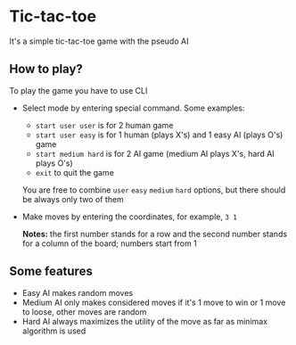 # Tic-tac-toe
It's a simple tic-tac-toe game with the pseudo AI
## How to play?
To play the game you have to use CLI
- Select mode by entering special command. Some examples:
  - ```start user user``` is for 2 human game
  - ```start user easy``` is for 1 human (plays X's) and 1 easy AI (plays O's) game
  - ```start medium hard``` is for 2 AI game (medium AI plays X's, hard AI plays O's)
  - ```exit``` to quit the game

  You are free to combine ```user``` ```easy``` ```medium``` ```hard``` options, but there should be always only two of them
 - Make moves by entering the coordinates, for example, ```3 1``` 
  
    **Notes:** the first number stands for a row and the second number stands for a column of the board; numbers start from 1 
 ## Some features
- Easy AI makes random moves
- Medium AI only makes considered moves if it's 1 move to win or 1 move to loose, other moves are random
- Hard AI always maximizes the utility of the move as far as minimax algorithm is used
